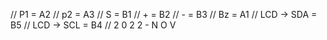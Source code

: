 // P1 = A2
// p2 = A3
// S  = B1 
// +  = B2
// -  = B3
// Bz = A1
// LCD -> SDA = B5
// LCD -> SCL = B4
// 2 0 2 2 - N O V
